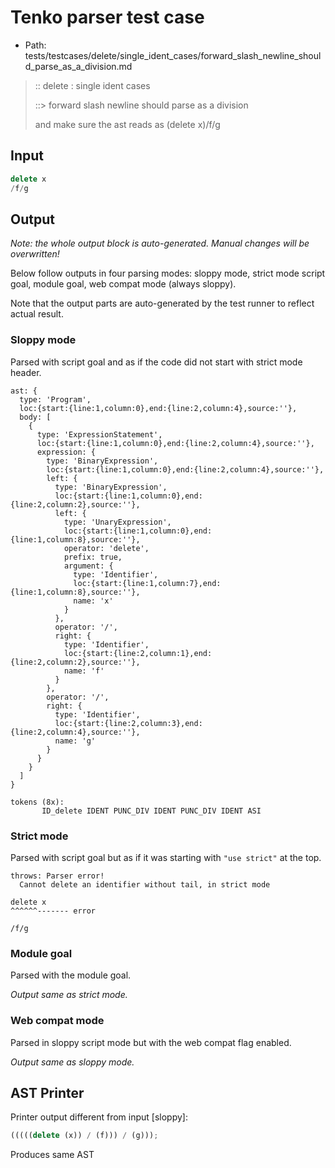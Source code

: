 # Tenko parser test case

- Path: tests/testcases/delete/single_ident_cases/forward_slash_newline_should_parse_as_a_division.md

> :: delete : single ident cases
>
> ::> forward slash newline should parse as a division
>
> and make sure the ast reads as (delete x)/f/g

## Input

`````js
delete x
/f/g
`````

## Output

_Note: the whole output block is auto-generated. Manual changes will be overwritten!_

Below follow outputs in four parsing modes: sloppy mode, strict mode script goal, module goal, web compat mode (always sloppy).

Note that the output parts are auto-generated by the test runner to reflect actual result.

### Sloppy mode

Parsed with script goal and as if the code did not start with strict mode header.

`````
ast: {
  type: 'Program',
  loc:{start:{line:1,column:0},end:{line:2,column:4},source:''},
  body: [
    {
      type: 'ExpressionStatement',
      loc:{start:{line:1,column:0},end:{line:2,column:4},source:''},
      expression: {
        type: 'BinaryExpression',
        loc:{start:{line:1,column:0},end:{line:2,column:4},source:''},
        left: {
          type: 'BinaryExpression',
          loc:{start:{line:1,column:0},end:{line:2,column:2},source:''},
          left: {
            type: 'UnaryExpression',
            loc:{start:{line:1,column:0},end:{line:1,column:8},source:''},
            operator: 'delete',
            prefix: true,
            argument: {
              type: 'Identifier',
              loc:{start:{line:1,column:7},end:{line:1,column:8},source:''},
              name: 'x'
            }
          },
          operator: '/',
          right: {
            type: 'Identifier',
            loc:{start:{line:2,column:1},end:{line:2,column:2},source:''},
            name: 'f'
          }
        },
        operator: '/',
        right: {
          type: 'Identifier',
          loc:{start:{line:2,column:3},end:{line:2,column:4},source:''},
          name: 'g'
        }
      }
    }
  ]
}

tokens (8x):
       ID_delete IDENT PUNC_DIV IDENT PUNC_DIV IDENT ASI
`````

### Strict mode

Parsed with script goal but as if it was starting with `"use strict"` at the top.

`````
throws: Parser error!
  Cannot delete an identifier without tail, in strict mode

delete x
^^^^^^------- error

/f/g
`````


### Module goal

Parsed with the module goal.

_Output same as strict mode._

### Web compat mode

Parsed in sloppy script mode but with the web compat flag enabled.

_Output same as sloppy mode._

## AST Printer

Printer output different from input [sloppy]:

````js
(((((delete (x)) / (f))) / (g)));
````

Produces same AST
